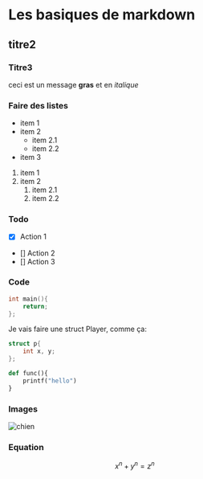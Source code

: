 # Les basiques de markdown

## titre2

### Titre3
ceci est un message **gras** et en *italique*

### Faire des listes
- item 1
- item 2
  - item 2.1
  - item 2.2
- item 3
1. item 1
2. item 2
    1. item 2.1
   2. item 2.2

### Todo
- [x] Action 1
- [] Action 2
- [] Action 3

### Code
```c
int main(){
    return;
};
``` 
Je vais faire une struct Player, comme ça:
```c
struct p{
    int x, y;
};
```
```python
def func(){
    printf("hello")
}
```
### Images

![chien](https://picsum.photos/id/237/536/354)

### Equation

$$x^n + y^n = z^n $$



